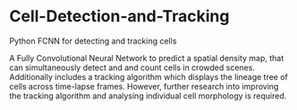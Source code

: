# Cell-Detection-and-Tracking
Python FCNN for detecting and tracking cells

A Fully Convolutional Neural Network to predict a spatial density map, that can simultaneously detect and and count cells in crowded scenes. Additionally includes a tracking algorithm which displays the lineage tree of cells across time-lapse frames.
However, further research into improving the tracking algorithm and analysing individual cell morphology is required.

